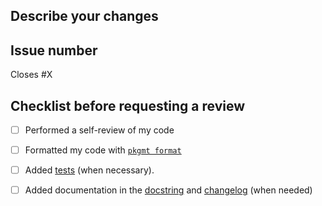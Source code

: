 ## Describe your changes

## Issue number

Closes #X

## Checklist before requesting a review

- [ ] Performed a self-review of my code
- [ ] Formatted my code with [`pkgmt format`](https://github.com/ploomber/contributing/blob/main/CONTRIBUTING.md#lintingformatting)
- [ ] Added [tests](https://github.com/ploomber/contributing/blob/main/CONTRIBUTING.md#testing) (when necessary).
- [ ] Added documentation in the [docstring](https://github.com/ploomber/contributing/blob/main/CONTRIBUTING.md#documenting-changes-and-new-features) and [changelog](https://github.com/ploomber/contributing/blob/main/CONTRIBUTING.md#changelog) (when needed)

